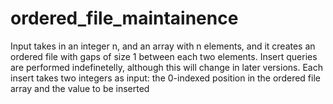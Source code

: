 # ordered_file_maintainence

Input takes in an integer n, and an array with n elements, and it creates an ordered file with gaps of size 1 between each two elements.
Insert queries are performed indefinetelly, although this will change in later versions. Each insert takes two integers as input: the 0-indexed position in the ordered file array and the value to be inserted
